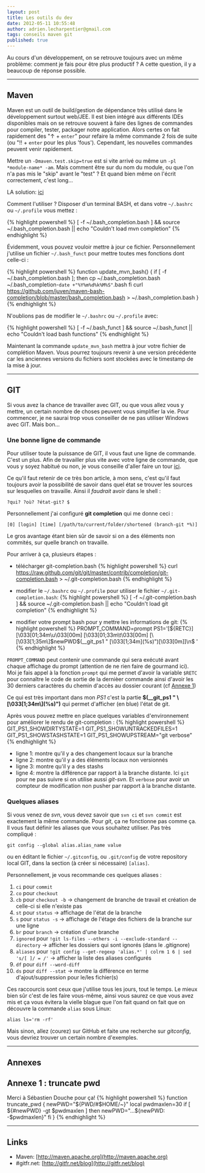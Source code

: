 ```yaml
---
layout: post
title: Les outils du dev
date: 2012-05-11 10:55:48
author: adrien.lecharpentier@gmail.com
tags: conseils maven git
published: true
---
```


Au cours d'un développement, on se retrouve toujours avec un même problème: comment
je fais pour être plus productif ? A cette question, il y a beaucoup de réponse
possible.

***

## Maven
Maven est un outil de build/gestion de dépendance très utilisé dans le développement
surtout web/JEE. Il est bien intégré aux différents IDEs disponibles mais on se
retrouve souvent à faire des lignes de commandes pour compiler, tester, packager
notre application. Alors certes on fait rapidement des "&uarr; + `enter`" pour
refaire la même commande 2 fois de suite (ou "!! + `enter` pour les plus 'fous').
Cependant, les nouvelles commandes peuvent venir rapidement.

Mettre un `-Dmaven.test.skip=true` est si vite arrivé ou même un `-pl
*module-name* -am`. Mais comment être sur du nom du module, ou que l'on n'a pas
mis le "skip" avant le "test" ? Et quand bien même on l'écrit correctement, c'est long...

LA solution: [ici](https://github.com/juven/maven-bash-completion)

Comment l'utiliser ? Disposer d'un terminal BASH, et dans votre `~/.bashrc`
ou `~/.profile` vous mettez :

{% highlight powershell %}
[ -f ~/.bash_completion.bash ] && source ~/.bash_completion.bash || echo "Couldn't load mvn completion"
{% endhighlight %}

Évidemment, vous pouvez vouloir mettre à jour ce fichier. Personnellement j'utilise
un fichier `~/.bash_funct` pour mettre toutes mes fonctions dont celle-ci :

{% highlight powershell %}
function update_mvn_bash() {
  if [ -f ~/.bash_completion.bash ]; then
    cp ~/.bash_completion.bash ~/.bash_completion-`date +"%Y%m%d%k%M%S"`.bash
  fi
  curl https://github.com/juven/maven-bash-completion/blob/master/bash_completion.bash > ~/.bash_completion.bash
}
{% endhighlight %}

N'oublions pas de modifier le `~/.bashrc` ou `~/.profile` avec:

{% highlight powershell %}
[ -f ~/.bash_funct ] && source ~/.bash_funct || echo "Couldn't load bash functions"
{% endhighlight %}

Maintenant la commande `update_mvn_bash` mettra à jour votre fichier de
complétion Maven. Vous pourrez toujours revenir à une version précédente car les
anciennes versions du fichiers sont stockées avec le timestamp de la mise à jour.

***

## GIT
Si vous avez la chance de travailler avec GIT, ou que vous allez vous y mettre,
un certain nombre de choses peuvent vous simplifier la vie. Pour commencer, je ne
saurai trop vous conseiller de ne pas utiliser Windows avec GIT. Mais bon...

### Une bonne ligne de commande
Pour utiliser toute la puissance de GIT, il vous faut une ligne de commande. C'est
un plus. Afin de travailler plus vite avec votre ligne de commande, que vous y
soyez habitué ou non, je vous conseille d'aller faire un tour [ici](http://gitfr.net/blog/2010/11/06/ameliorer-sa-productivite-avec-un-beau-shell/).

Ce qu'il faut retenir de ce très bon article, à mon sens, c'est qu'il faut toujours
avoir la possibilité de savoir dans quel état se trouver les sources sur lesquelles
on travaille. Ainsi il *faudrait* avoir dans le shell :

    ?qui? ?où? ?état-git? $

Personnellement j'ai configuré **git completion** qui me donne ceci :

    [0] [login] [time] [/path/to/current/folder/shortened (branch-git *%)]

Le gros avantage étant bien sûr de savoir si on a des éléments non commités, sur
quelle branch on travaille.

Pour arriver à ça, plusieurs étapes :

* télécharger git-completion.bash
{% highlight powershell %}
curl https://raw.github.com/git/git/master/contrib/completion/git-completion.bash > ~/.git-completion.bash
{% endhighlight %}

* modifier le `~/.bashrc` ou `~/.profile` pour utiliser le fichier
`~/.git-completion.bash`:
{% highlight powershell %}
[ -f ~/.git-completion.bash ] && source ~/.git-completion.bash || echo "Couldn't load git completion"
{% endhighlight %}

* modifier votre prompt bash pour y mettre les informations de git:
{% highlight powershell %}
PROMPT_COMMAND=prompt
PS1='[${RETC}] [\033[01;34m\u\033[00m] [\033[01;33m\t\033[00m] [\[\033[1;35m\]$newPWD$(__git_ps1 " \[\033[1;34m\](%s)")\[\033[0m\]]\n\$ '
{% endhighlight %}

`PROMPT_COMMAND` peut contenir une commande qui sera exécuté avant chaque affichage
du prompt (attention de ne rien faire de gourmand ici). Moi je fais appel à la
fonction `prompt` qui me permet d'avoir la variable `$RETC` pour connaître le code
de sortie de la dernièer commande ainsi d'avoir les 30 derniers caractères du
chemin d'accès au dossier courant (cf [Annexe 1](#annexe-1))

<div class="alert alert-info">
Ce qui est très important dans mon <em>PS1</em> c'est la partie <strong>
$(__git_ps1 " \[\033[1;34m\](%s)")</strong> qui permet d'afficher (en blue)
l'état de git.
</div>

Après vous pouvez mettre en place quelques variables d'environnement pour améliorer
le rendu de git-completion :
{% highlight powershell %}
GIT_PS1_SHOWDIRTYSTATE=1
GIT_PS1_SHOWUNTRACKEDFILES=1
GIT_PS1_SHOWSTASHSTATE=1
GIT_PS1_SHOWUPSTREAM="git verbose"
{% endhighlight %}

- ligne 1: montre qu'il y a des changement locaux sur la branche
- ligne 2: montre qu'il y a des éléments locaux non versionnés
- ligne 3: montre qu'il y a des stashs
- ligne 4: montre la différence par rapport à la branche distante. Ici `git` pour
ne pas suivre si on utilise aussi *git-svn*. Et `verbose` pour avoir un compteur
de modification non pusher par rapport à la branche distante.

### Quelques aliases
Si vous venez de *svn*, vous devez savoir que `svn ci` et `svn commit` est exactement
la même commande. Pour *git*, ça ne fonctionne pas comme ça. Il vous faut définir les
aliases que vous souhaitez utiliser. Pas très compliqué :

    git config --global alias.alias_name value

ou en éditant le fichier `~/.gitconfig`, ou `.git/config` de votre repository local
GIT, dans la section (à créer si nécessaire) `[alias]`.

Personnellement, je vous recommande ces quelques aliases :

1. `ci` pour `commit`
1. `co` pour `checkout`
1. `cb` pour `checkout -b` &rarr; changement de branche de travail et création
de celle-ci si elle n'existe pas
1. `st` pour `status` &rarr; affichage de l'état de la branche
1. `s` pour `status -s` &rarr; affichage de l'étage des fichiers de la branche
sur une ligne
1. `br` pour `branch` &rarr; création d'une branche
1. `ignored` pour `!git ls-files --others -i --exclude-standard --directory`
&rarr; afficher les dossiers qui sont ignorés (dans le .gitignore)
1. `aliases` pour `!git config --get-regexp 'alias.*' | colrm 1 6 | sed 's/[ ]/ = /'`
&rarr; afficher la liste des aliases configurés
1. `df` pour `diff --word-diff`
1. `ds` pour `diff --stat` &rarr; montre la différence en terme d'ajout/suppression
pour le/les fichier(s)

Ces raccourcis sont ceux que j'utilise tous les jours, tout le temps. Le mieux
bien sûr c'est de les faire vous-même, ainsi vous saurez ce que vous avez mis et
ça vous évitera la vielle blague que l'on fait quand on fait que on découvre la
commande `alias` sous Linux:

    alias ls='rm -rf'

Mais sinon, allez (courez) sur GitHub et faite une recherche sur *gitconfig*, vous
devriez trouver un certain nombre d'exemples.

***

## Annexes
## Annexe 1 : truncate pwd <a id="annexe-1"></a>
Merci à Sébastien Douche pour ça!
{% highlight powershell %}
function truncate_pwd {
  newPWD="${PWD/#$HOME/~}"
  local pwdmaxlen=30
  if [ ${#newPWD} -gt $pwdmaxlen ]
  then
     newPWD="...${newPWD: -$pwdmaxlen}"
  fi
}
{% endhighlight %}

***

## Links
 - Maven: [http://maven.apache.org](http://maven.apache.org)
 - \#gitfr.net: [http://gitfr.net/blog](http://gitfr.net/blog)
